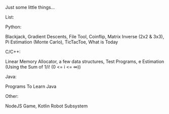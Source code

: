 Just some little things...

List: 

Python: 

Blackjack, Gradient Descents, File Tool, Coinflip, Matrix Inverse (2x2 & 3x3), Pi Estimation (Monte Carlo), TicTacToe, What is Today

C/C++: 

Linear Memory Allocator, a few data structures, Test Programs, e Estimation (Using the Sum of 1/i! (0 <= i <= ∞))

Java: 

Programs To Learn Java

Other: 

NodeJS Game, Kotlin Robot Subsystem